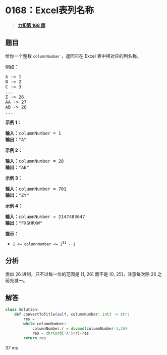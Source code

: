 # 0168：Excel表列名称


> <u>**[力扣第 168 题](https://leetcode.cn/problems/excel-sheet-column-title/)**</u>

## 题目

<p>给你一个整数 <code>columnNumber</code> ，返回它在 Excel 表中相对应的列名称。</p>

<p>例如：</p>

<pre>
A -> 1
B -> 2
C -> 3
...
Z -> 26
AA -> 27
AB -> 28
...
</pre>



<p><strong>示例 1：</strong></p>

<pre>
<strong>输入：</strong>columnNumber = 1
<strong>输出：</strong>"A"
</pre>

<p><strong>示例 2：</strong></p>

<pre>
<strong>输入：</strong>columnNumber = 28
<strong>输出：</strong>"AB"
</pre>

<p><strong>示例 3：</strong></p>

<pre>
<strong>输入：</strong>columnNumber = 701
<strong>输出：</strong>"ZY"
</pre>

<p><strong>示例 4：</strong></p>

<pre>
<strong>输入：</strong>columnNumber = 2147483647
<strong>输出：</strong>"FXSHRXW"
</pre>



<p><strong>提示：</strong></p>

<ul>
<li><code>1 <= columnNumber <= 2<sup>31</sup> - 1</code></li>
</ul>


## 分析

类似 26 进制，只不过每一位的范围是 [1, 26] 而不是 [0, 25]，注意每次除 26 之前先减一。

## 解答

```python
class Solution:
    def convertToTitle(self, columnNumber: int) -> str:
        res = ''
        while columnNumber:
            columnNumber,r = divmod(columnNumber-1,26)
            res = chr(ord('A')+r)+res
        return res
```
37 ms

